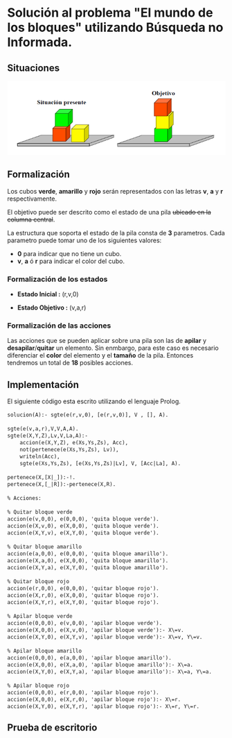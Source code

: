 # Solución al problema "El mundo de los bloques" utilizando Búsqueda no Informada.

## Situaciones

![Situacion Inicial y Final de los bloques](img/mundobloques.png)

## Formalización

Los cubos **verde**, **amarillo** y **rojo** serán representados con las letras **v**, **a** y **r** respectivamente.

El objetivo puede ser descrito como el estado de una pila ~~ubicado en la columna central~~.

La estructura que soporta el estado de la pila consta de **3** parametros. Cada parametro puede tomar uno de los siguientes valores:
- **0** para indicar que no tiene un cubo.
- **v**, **a** ó **r** para indicar el color del cubo.

### Formalización de los estados

-  **Estado Inicial :** (r,v,0)

-  **Estado Objetivo :** (v,a,r)

### Formalización de las acciones

Las acciones que se pueden aplicar sobre una pila son las de **apilar** y **desapilar**/**quitar** un elemento. Sin enmbargo, para este caso es necesario diferenciar el **color** del elemento y el **tamaño** de la pila. Entonces tendremos un total de **18** posibles acciones.

## Implementación

El siguiente código esta escrito utilizando el lenguaje Prolog.

```
solucion(A):- sgte(e(r,v,0), [e(r,v,0)], V , [], A).

sgte(e(v,a,r),V,V,A,A).
sgte(e(X,Y,Z),Lv,V,La,A):-
	accion(e(X,Y,Z), e(Xs,Ys,Zs), Acc),
	not(pertenece(e(Xs,Ys,Zs), Lv)),
	writeln(Acc),
	sgte(e(Xs,Ys,Zs), [e(Xs,Ys,Zs)|Lv], V, [Acc|La], A).

pertenece(X,[X|_]):-!.
pertenece(X,[_|R]):-pertenece(X,R).

% Acciones:

% Quitar bloque verde
accion(e(v,0,0), e(0,0,0), 'quita bloque verde').
accion(e(X,v,0), e(X,0,0), 'quita bloque verde').
accion(e(X,Y,v), e(X,Y,0), 'quita bloque verde').

% Quitar bloque amarillo
accion(e(a,0,0), e(0,0,0), 'quita bloque amarillo').
accion(e(X,a,0), e(X,0,0), 'quita bloque amarillo').
accion(e(X,Y,a), e(X,Y,0), 'quita bloque amarillo').

% Quitar bloque rojo 
accion(e(r,0,0), e(0,0,0), 'quitar bloque rojo').
accion(e(X,r,0), e(X,0,0), 'quitar bloque rojo').
accion(e(X,Y,r), e(X,Y,0), 'quitar bloque rojo').

% Apilar bloque verde
accion(e(0,0,0), e(v,0,0), 'apilar bloque verde').
accion(e(X,0,0), e(X,v,0), 'apilar bloque verde'):- X\=v.
accion(e(X,Y,0), e(X,Y,v), 'apilar bloque verde'):- X\=v, Y\=v.

% Apilar bloque amarillo
accion(e(0,0,0), e(a,0,0), 'apilar bloque amarillo').
accion(e(X,0,0), e(X,a,0), 'apilar bloque amarillo'):- X\=a.
accion(e(X,Y,0), e(X,Y,a), 'apilar bloque amarillo'):- X\=a, Y\=a.

% Apilar bloque rojo
accion(e(0,0,0), e(r,0,0), 'apilar bloque rojo').
accion(e(X,0,0), e(X,r,0), 'apilar bloque rojo'):- X\=r.
accion(e(X,Y,0), e(X,Y,r), 'apilar bloque rojo'):- X\=r, Y\=r.
```

## Prueba de escritorio
